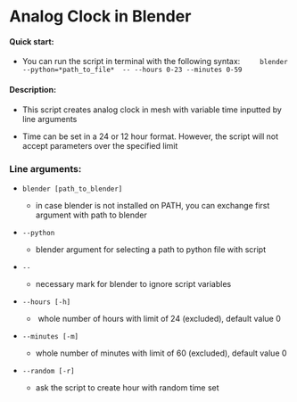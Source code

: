 # Analog Clock in Blender

#### Quick start:

- You can run the script in terminal with the following syntax:
    
    `blender --python=*path_to_file*  -- --hours 0-23 --minutes 0-59`

#### Description:

- This script creates analog clock in mesh with variable time inputted by line arguments

- Time can be set in a 24 or 12 hour format. However, the script will not accept parameters over the specified limit


### Line arguments:

- `blender [path_to_blender]` 
    
	- in case blender is not installed on PATH, you can exchange first argument with path to blender

- `--python` 
    
	- blender argument for selecting a path to python file with script

- `--`
   
	- necessary mark for blender to ignore script variables

- `--hours [-h]` 
    
	-  whole number of hours with limit of 24 (excluded), default value 0

- `--minutes [-m]`
    
	- whole number of minutes with limit of 60 (excluded), default value 0

- `--random [-r]`
    
	- ask the script to create hour with random time set
